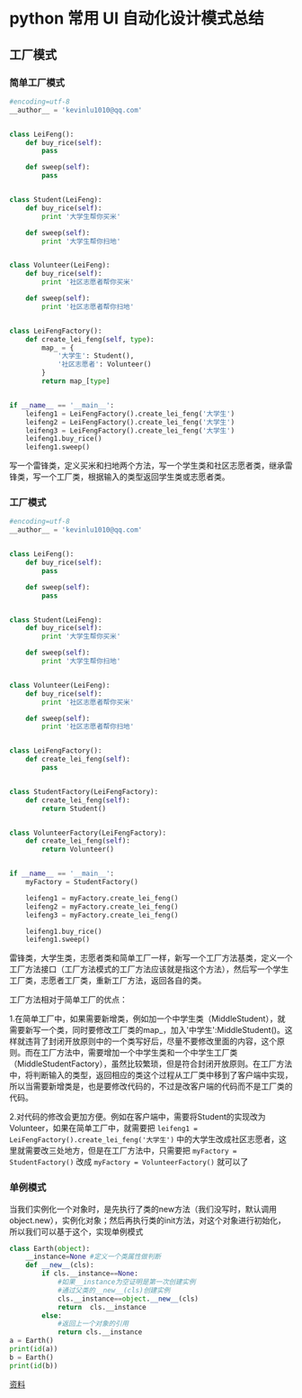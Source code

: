 # python 常用 UI 自动化设计模式总结

## 工厂模式

### 简单工厂模式

``` Python
#encoding=utf-8
__author__ = 'kevinlu1010@qq.com'


class LeiFeng():
    def buy_rice(self):
        pass

    def sweep(self):
        pass


class Student(LeiFeng):
    def buy_rice(self):
        print '大学生帮你买米'

    def sweep(self):
        print '大学生帮你扫地'


class Volunteer(LeiFeng):
    def buy_rice(self):
        print '社区志愿者帮你买米'

    def sweep(self):
        print '社区志愿者帮你扫地'


class LeiFengFactory():
    def create_lei_feng(self, type):
        map_ = {
            '大学生': Student(),
            '社区志愿者': Volunteer()
        }
        return map_[type]


if __name__ == '__main__':
    leifeng1 = LeiFengFactory().create_lei_feng('大学生')
    leifeng2 = LeiFengFactory().create_lei_feng('大学生')
    leifeng3 = LeiFengFactory().create_lei_feng('大学生')
    leifeng1.buy_rice()
    leifeng1.sweep()
```

写一个雷锋类，定义买米和扫地两个方法，写一个学生类和社区志愿者类，继承雷锋类，写一个工厂类，根据输入的类型返回学生类或志愿者类。

### 工厂模式

``` Python
#encoding=utf-8
__author__ = 'kevinlu1010@qq.com'


class LeiFeng():
    def buy_rice(self):
        pass

    def sweep(self):
        pass


class Student(LeiFeng):
    def buy_rice(self):
        print '大学生帮你买米'

    def sweep(self):
        print '大学生帮你扫地'


class Volunteer(LeiFeng):
    def buy_rice(self):
        print '社区志愿者帮你买米'

    def sweep(self):
        print '社区志愿者帮你扫地'


class LeiFengFactory():
    def create_lei_feng(self):
        pass


class StudentFactory(LeiFengFactory):
    def create_lei_feng(self):
        return Student()


class VolunteerFactory(LeiFengFactory):
    def create_lei_feng(self):
        return Volunteer()


if __name__ == '__main__':
    myFactory = StudentFactory()

    leifeng1 = myFactory.create_lei_feng()
    leifeng2 = myFactory.create_lei_feng()
    leifeng3 = myFactory.create_lei_feng()

    leifeng1.buy_rice()
    leifeng1.sweep()
```

雷锋类，大学生类，志愿者类和简单工厂一样，新写一个工厂方法基类，定义一个工厂方法接口（工厂方法模式的工厂方法应该就是指这个方法），然后写一个学生工厂类，志愿者工厂类，重新工厂方法，返回各自的类。

工厂方法相对于简单工厂的优点：

1.在简单工厂中，如果需要新增类，例如加一个中学生类（MiddleStudent），就需要新写一个类，同时要修改工厂类的map_，加入'中学生':MiddleStudent()。这样就违背了封闭开放原则中的一个类写好后，尽量不要修改里面的内容，这个原则。而在工厂方法中，需要增加一个中学生类和一个中学生工厂类（MiddleStudentFactory），虽然比较繁琐，但是符合封闭开放原则。在工厂方法中，将判断输入的类型，返回相应的类这个过程从工厂类中移到了客户端中实现，所以当需要新增类是，也是要修改代码的，不过是改客户端的代码而不是工厂类的代码。

2.对代码的修改会更加方便。例如在客户端中，需要将Student的实现改为Volunteer，如果在简单工厂中，就需要把
`leifeng1 = LeiFengFactory().create_lei_feng('大学生')`
中的大学生改成社区志愿者，这里就需要改三处地方，但是在工厂方法中，只需要把
`myFactory = StudentFactory()`
改成
`myFactory = VolunteerFactory()`
就可以了

### 单例模式
当我们实例化一个对象时，是先执行了类的new方法（我们没写时，默认调用object.new），实例化对象；然后再执行类的init方法，对这个对象进行初始化，所以我们可以基于这个，实现单例模式

``` Python
class Earth(object):    
    __instance=None #定义一个类属性做判断     
    def __new__(cls):         
        if cls.__instance==None:            
            #如果__instance为空证明是第一次创建实例            
            #通过父类的__new__(cls)创建实例                                             
            cls.__instance==object.__new__(cls)            
            return  cls.__instance        
        else:            
            #返回上一个对象的引用            
            return cls.__instance 
a = Earth()
print(id(a))
b = Earth()
print(id(b))
```

[资料](https://testerhome.com/topics/16892)